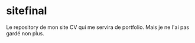 # sitefinal
Le repository de mon site CV qui me servira de portfolio.
Mais je ne l'ai pas gardé non plus.
